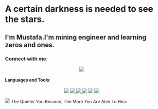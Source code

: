 # A certain darkness is needed to see the stars. 
## I'm Mustafa.I'm mining engineer and learning zeros and ones.
### Connect with me:


 <p align ="center">
 <a href ="https://www.linkedin.com/in/mustafayasar44/" target ="_blank"> <img src="https://img.icons8.com/doodle/48/000000/linkedin--v2.png"/></a> 
 <a href ="https://discord.com/" target ="_blank"> </a>
 
 

#### Languages and Tools:


<p align = "center">
 <a href ="https://www.java.com" target ="_blank"> <img src="https://img.icons8.com/nolan/64/java-coffee-cup-logo.png"/></a> 
 <a href ="https://hibernate.org/  target ="_blank"> <img src="https://user-images.githubusercontent.com/80968031/143248742-764e1ac9-89cb-4d5d-a27c-4af4a8425f88.png
"</a>
   <a href ="https://www.w3schools.com/css/" target ="_blank"> <img src="https://img.icons8.com/color/48/000000/kotlin.png"/> </a>
 <a href ="https://docs.microsoft.com/tr-tr/visualstudio/get-started/csharp/?view=vs-2019" target ="_blank"> <img src="https://img.icons8.com/ios-filled/50/000000/c-sharp-logo.png"/></a> 
  <a href ="https://www.microsoft.com/tr-tr/sql-server/sql-server-2019" target ="_blank"> <img src="https://img.icons8.com/color/48/000000/microsoft-sql-server.png"/></a>
  <a href ="https://www.w3schools.com/html/" target ="_blank"> <img src="https://img.icons8.com/nolan/64/html-5.png"/></a> 
 
  <img src="https://img.icons8.com/color/48/000000/kali-linux.png"/> The Quieter You Become, The More You Are Able To Hear
